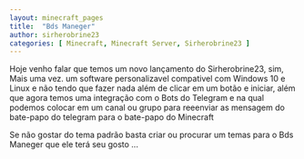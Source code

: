 ```yaml
---
layout: minecraft_pages
title:  "Bds Maneger"
author: sirherobrine23
categories: [ Minecraft, Minecraft Server, Sirherobrine23 ]
---
```


Hoje venho falar que temos um novo lançamento do Sirherobrine23, sim, Mais uma vez. um software personalizavel compativel com Windows 10 e Linux e não tendo que fazer nada além de clicar em um botão e iniciar, além que agora temos uma integração com o Bots do Telegram e na qual podemos colocar em um canal ou grupo para reeenviar as mensagem do bate-papo do telegram para o bate-papo do Minecraft

Se não gostar do tema padrão basta criar ou procurar um temas para o Bds Maneger que ele terá seu gosto ...